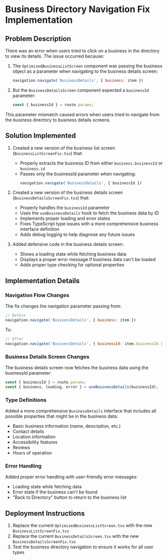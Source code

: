 # Business Directory Navigation Fix Implementation

## Problem Description

There was an error when users tried to click on a business in the directory to view its details. The issue occurred because:

1. The `OptimizedBusinessListScreen` component was passing the business object as a parameter when navigating to the business details screen:
   ```javascript
   navigation.navigate('BusinessDetails', { business: item })
   ```

2. But the `BusinessDetailsScreen` component expected a `businessId` parameter:
   ```javascript
   const { businessId } = route.params;
   ```

This parameter mismatch caused errors when users tried to navigate from the business directory to business details screens.

## Solution Implemented

1. Created a new version of the business list screen (`BusinessListScreenFix.tsx`) that:
   - Properly extracts the business ID from either `business.businessId` or `business.id`
   - Passes only the businessId parameter when navigating:
     ```javascript
     navigation.navigate('BusinessDetails', { businessId })
     ```

2. Created a new version of the business details screen (`BusinessDetailsScreenFix.tsx`) that:
   - Properly handles the `businessId` parameter
   - Uses the `useBusinessDetails` hook to fetch the business data by ID
   - Implements proper loading and error states
   - Fixes TypeScript type issues with a more comprehensive business interface definition
   - Adds debug logging to help diagnose any future issues

3. Added defensive code in the business details screen:
   - Shows a loading state while fetching business data
   - Displays a proper error message if business data can't be loaded
   - Adds proper type checking for optional properties

## Implementation Details

### Navigation Flow Changes

The fix changes the navigation parameter passing from:
```javascript
// Before
navigation.navigate('BusinessDetails', { business: item })
```

To:
```javascript
// After
navigation.navigate('BusinessDetails', { businessId: item.businessId || item.id })
```

### Business Details Screen Changes

The business details screen now fetches the business data using the businessId parameter:
```javascript
const { businessId } = route.params;
const { business, loading, error } = useBusinessDetails(businessId);
```

### Type Definitions

Added a more comprehensive `BusinessDetails` interface that includes all possible properties that might be in the business data:
- Basic business information (name, description, etc.)
- Contact details
- Location information
- Accessibility features
- Reviews
- Hours of operation

### Error Handling

Added proper error handling with user-friendly error messages:
- Loading state while fetching data
- Error state if the business can't be found
- "Back to Directory" button to return to the business list

## Deployment Instructions

1. Replace the current `OptimizedBusinessListScreen.tsx` with the new `BusinessListScreenFix.tsx`
2. Replace the current `BusinessDetailsScreen.tsx` with the new `BusinessDetailsScreenFix.tsx`
3. Test the business directory navigation to ensure it works for all user types
